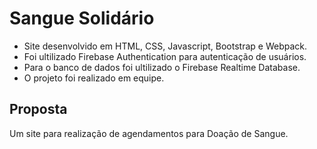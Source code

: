 # Sangue Solidário

- Site desenvolvido em HTML, CSS, Javascript, Bootstrap e Webpack.
- Foi ultilizado Firebase Authentication para autenticação de usuários.
- Para o banco de dados foi ultilizado o Firebase Realtime Database.
- O projeto foi realizado em equipe.

## Proposta

Um site para realização de agendamentos para Doação de Sangue.
